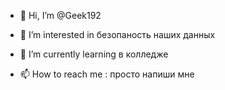 - 👋 Hi, I’m @Geek192
- 👀 I’m interested in безопаность наших данных
- 🌱 I’m currently learning в колледже 


- 📫 How to reach me : просто напиши мне

<!---
Geek192/Geek192 is a ✨ special ✨ repository because its `README.md` (this file) appears on your GitHub profile.
You can click the Preview link to take a look at your changes.
--->
